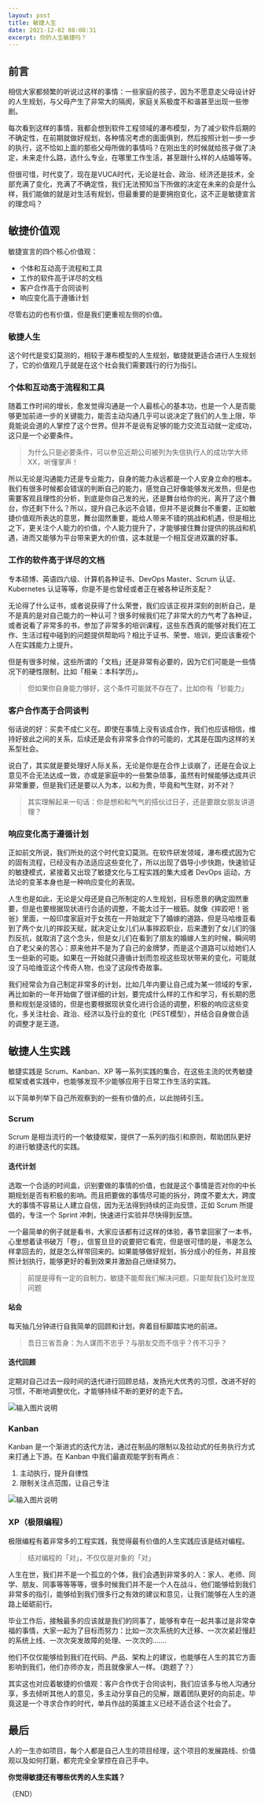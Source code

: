 ```yaml
---
layout: post
title: 敏捷人生
date: 2021-12-02 08:08:31
excerpt: 你的人生敏捷吗？
---
```


## 前言
相信大家都频繁的听说过这样的事情：一些家庭的孩子，因为不愿意走父母设计好的人生规划，与父母产生了非常大的隔阂，家庭关系极度不和谐甚至出现一些惨剧。

每次看到这样的事情，我都会想到软件工程领域的瀑布模型，为了减少软件后期的不确定性，在前期就做好规划，各种情况考虑的面面俱到，然后按照计划一步一步的执行，这不恰如上面的那些父母所做的事情吗？在刚出生的时候就给孩子做了决定，未来走什么路，选什么专业，在哪里工作生活，甚至跟什么样的人结婚等等。

但很可惜，时代变了，现在是VUCA时代，无论是社会、政治、经济还是技术，全部充满了变化，充满了不确定性，我们无法预知当下所做的决定在未来的会是什么样，我们能做的就是对生活有规划，但最重要的是要拥抱变化，这不正是敏捷宣言的理念吗？

## 敏捷价值观
敏捷宣言的四个核心价值观：

- 个体和互动高于流程和工具
- 工作的软件高于详尽的文档
- 客户合作高于合同谈判
- 响应变化高于遵循计划

尽管右边的也有价值，但是我们更重视左侧的价值。

### 敏捷人生
这个时代是变幻莫测的，相较于瀑布模型的人生规划，敏捷就更适合进行人生规划了，它的价值观几乎就是在这个社会我们需要践行的行为指引。

### 个体和互动高于流程和工具

随着工作时间的增长，愈发觉得沟通是一个人最核心的基本功，也是一个人是否能够更加前进一步的关键能力，能否主动沟通几乎可以说决定了我们的人生上限，毕竟能说会道的人掌控了这个世界。但并不是说有足够的能力交流互动就一定成功，这只是一个必要条件。

> 为什么只是必要条件，可以参见近期公司被列为失信执行人的成功学大师XX，听懂掌声！

所以无论是沟通能力还是专业能力，自身的能力永远都是一个人安身立命的根本。我们有很多时候都会错误的判断自己的能力，感觉自己好像能够发光发热，但是也需要客观且理性的分析，到底是你自己发的光，还是舞台给你的光，离开了这个舞台，你还剩下什么？所以，提升自己永远不会错，但并不是说舞台不重要，正如敏捷价值观所表达的意思，舞台固然重要，能给人带来不错的挑战和机遇，但是相比之下，更关注个人能力的价值，个人能力提升了，才能够接住舞台提供的挑战和机遇，进而又能够为平台带来更大的价值，这本就是一个相互促进双赢的好事。

### 工作的软件高于详尽的文档

专本硕博、英语四六级、计算机各种证书、DevOps Master、Scrum 认证、Kubernetes 认证等等，你是不是也曾经或者正在被各种证所支配？

无论得了什么证书，或者说获得了什么荣誉，我们应该正视并深刻的剖析自己，是不是真的是对自己能力的一种认可？很多时候我们花了非常大的力气考了各种证，或者说看了非常多的书，参加了非常多的培训课程，这些东西真的能够对我们在工作、生活过程中碰到的问题提供帮助吗？相比于证书、荣誉、培训，更应该重视个人在实践能力上提升。

但是有很多时候，这些所谓的「文档」还是非常有必要的，因为它们可能是一些情况下的硬性限制，比如「相亲：本科学历」。

> 但如果你自身能力够好，这个条件可能就不存在了，比如你有「钞能力」

### 客户合作高于合同谈判
俗话说的好：买卖不成仁义在。即使在事情上没有谈成合作，我们也应该相信，维持好彼此之间的关系，后续还是会有非常多合作的可能的，尤其是在国内这样的关系型社会。

说白了，其实就是要处理好人际关系，无论是你是在合作上谈崩了，还是在会议上意见不合无法达成一致，亦或是家庭中的一些繁杂琐事，虽然有时候能够达成共识非常重要，但是我们还是要以人为本，以和为贵，毕竟和气生财，对不对？

> 其实理解起来一句话：你是想和和气气的搭伙过日子，还是要跟女朋友讲道理？

### 响应变化高于遵循计划
正如前文所说，我们所处的这个时代变幻莫测。在软件研发领域，瀑布模式因为它的固有流程，已经没有办法适应这些变化了，所以出现了倡导小步快跑，快速验证的敏捷模式，紧接着又出现了敏捷文化与工程实践的集大成者 DevOps 运动，方法论的变革本身也是一种响应变化的表现。

人生也是如此，无论是父母还是自己所制定的人生规划，目标愿景的确定固然重要，但是也要根据现状进行合适的调整，不能太过于一根筋。就像《摔跤吧！爸爸》里面，一般印度家庭对于女孩在一开始就定下了婚嫁的道路，但是马哈维亚看到了两个女儿的摔跤天赋，就决定让女儿们从事摔跤职业，后来遭到了女儿们的强烈反抗，就取消了这个念头，但是女儿们在看到了朋友的婚嫁人生的时候，瞬间明白了老父亲的苦心：原来他并不是为了自己的金牌梦，而是这个道路可以给她们人生一些新的可能。如果在一开始就只遵循计划而忽视这些现状带来的变化，可能就没了马哈维亚这个传奇人物，也没了这段传奇故事。

我们经常会为自己制定非常多的计划，比如几年内要让自己成为某一领域的专家，再比如新的一年开始做了很详细的计划，要完成什么样的工作和学习，有长期的愿景和规划是没错的，但是也要根据现状变化进行合适的调整，积极的响应这些变化，多关注社会、政治、经济以及行业的变化（PEST模型），并结合自身做合适的调整才是王道。

## 敏捷人生实践

敏捷实践是 Scrum、Kanban、XP 等一系列实践的集合，在这些主流的优秀敏捷框架或者实践中，也能够发现不少能够应用于日常工作生活的实践。

以下简单列举下自己所观察到的一些有价值的点，以此抛砖引玉。

### Scrum

Scrum 是相当流行的一个敏捷框架，提供了一系列的指引和原则，帮助团队更好的进行敏捷迭代的实践。

#### 迭代计划
选取一个合适的时间盒，识别要做的事情的价值，也就是这个事情是否对你的中长期规划是否有积极的影响。而且把要做的事情尽可能的拆分，跨度不要太大，跨度大的事情不容易让人建立自信，因为无法得到持续的正向反馈，正如 Scrum 所提倡的，专注一个 Sprint 冲刺，快速进行实验并尽快得到反馈。

一个最简单的例子就是看书，大家应该都有过这样的体验，春节拿回家了一本书，心里想着读书破万「卷」，信誓旦旦的说要把它看完，但是很可惜的是，书是怎么样拿回去的，就是怎么样带回来的。如果能够做好规划，拆分成小的任务，并且按照计划执行，能够更好的看到效果并激励自己继续努力。
> 前提是得有一定的自制力，敏捷不能帮我们解决问题，只能帮我们及时发现问题

#### 站会
每天抽几分钟进行自我简单的回顾和计划，奔着目标脚踏实地的前进。
> 吾日三省吾身：为人谋而不忠乎？与朋友交而不信乎？传不习乎？

#### 迭代回顾
定期对自己过去一段时间的迭代进行回顾总结，发扬光大优秀的习惯，改进不好的习惯，不断地调整优化，才能够持续不断的更好的走下去。

![输入图片说明](https://blogine-1251619080.cos.ap-guangzhou.myqcloud.com/uploads/images/2021/1203/181123_fd6edc5f.png "在这里输入图片标题")

### Kanban

Kanban 是一个渐进式的迭代方法，通过在制品的限制以及拉动式的任务执行方式来打通上下游。在 Kanban 中我们最直观能学到有两点：
1. 主动执行，提升自律性
2. 限制关注点范围，让自己专注

![输入图片说明](https://blogine-1251619080.cos.ap-guangzhou.myqcloud.com/uploads/images/2021/1203/181947_409f6066.png "在这里输入图片标题")

### XP（极限编程）
极限编程有着非常多的工程实践，我觉得最有价值的人生实践应该是结对编程。

> 结对编程的「对」，不仅仅是对象的「对」

人生在世，我们并不是一个孤立的个体，我们会遇到非常多的人：家人、老师、同学、朋友、同事等等等等，很多时候我们并不是一个人在战斗，他们能够给到我们非常多的指引，能够给到我们很多行之有效的建议和意见，让我们能够在人生的道路上砥砺前行。

毕业工作后，接触最多的应该就是我们的同事了，能够有幸在一起共事过是非常幸福的事情，大家一起为了目标而努力：比如一次次系统的大迁移、一次次紧赶慢赶的系统上线、一次次突发故障的处理、一次次的.......

他们不仅仅能够给到我们在代码、产品、架构上的建议，也能够在人生的其它方面影响到我们，他们亦师亦友，而且就像家人一样。（跑题了？）

其实这也对应着敏捷的价值观：客户合作优于合同谈判，我们应该多与他人沟通分享，多去倾听其他人的意见，多主动分享自己的见解，跟着团队更好的向前走。毕竟这是一个寻求合作的时代，单兵作战的英雄主义已经不适合这个社会了。

## 最后
​人的一生亦如项目，每个人都是自己人生的项目经理，这个项目的发展路线、价值观以及如何打磨，都完完全全掌控在自己手中。

**你觉得敏捷还有哪些优秀的人生实践？**

（END）